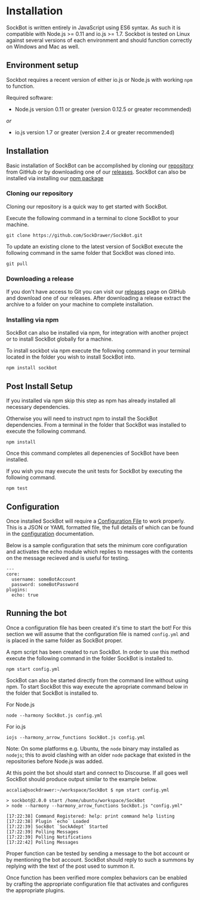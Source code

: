# Installation

SockBot is written entirely in JavaScript using ES6 syntax. As such it is compatible with Node.js >= 0.11 and 
io.js >= 1.7. Sockbot is tested on Linux against several versions of each environment and should function 
correctly on Windows and Mac as well.

## Environment setup

Sockbot requires a recent version of either io.js or Node.js with working `npm` to function.

Required software:

* Node.js version 0.11 or greater (version 0.12.5 or greater recommended)

*or*

* io.js version 1.7 or greater (version 2.4 or greater recommended)

## Installation

Basic installation of SockBot can be accomplished by cloning our [repository] from GitHub or by downloading 
one of our [releases]. SockBot can also be installed via installing our [npm package][npm]

### Cloning our repository
Cloning our repository is a quick way to get started with SockBot. 

Execute the following command in a terminal to clone SockBot to your machine.
```
git clone https://github.com/SockDrawer/SockBot.git
```

To update an existing clone to the latest version of SockBot execute the following command in the same folder
that SockBot was cloned into.
```
git pull
```

### Downloading a release
If you don't have access to Git you can visit our [releases] page on GitHub and download one of our releases.
After downloading a release extract the archive to a folder on your machine to complete installation.

### Installing via npm
SockBot can also be installed via npm, for integration with another project or to install SockBot globally
for a machine.

To install sockbot via npm execute the following command in your terminal located in the folder you wish to 
install SockBot into.
```
npm install sockbot
```

[npm]: https://www.npmjs.com/package/sockbot
[repository]: https://github.com/SockDrawer/SockBot
[releases]: https://github.com/SockDrawer/SockBot/releases

## Post Install Setup

If you installed via npm skip this step as npm has already installed all necessary dependencies.

Otherwise you will need to instruct npm to install the SockBot dependencies. From a terminal in the folder
that SockBot was installed to execute the following command.
```
npm install
```

Once this command completes all depenencies of SockBot have been installed.

If you wish you may execute the unit tests for SockBot by executing the following command.
```
npm test
```

## Configuration

Once installed SockBot will require a [Configuration File][config] to work properly. This is a JSON or YAML
formatted file, the full details of which can be found in the [configuration][config] documentation.

Below is a sample configuration that sets the minimum core configuration and activates the echo module which
replies to messages with the contents on the message recieved and is useful for testing.

```
---
core:
  username: someBotAccount
  password: someBotPassword
plugins:
  echo: true
```

[config]: ./configuration/

## Running the bot

Once a configuration file has been created it's time to start the bot! For this section we will assume that
the configuration file is named `config.yml` and is placed in the same folder as SockBot proper.

A npm script has been created to run SockBot. In order to use this method execute the following command in 
the folder SockBot is installed to.
```
npm start config.yml
```

SockBot can also be started directly from the command line without using npm. To start SockBot this way
execute the apropriate command below in the folder that SockBot is installed to.

For Node.js
```
node --harmony SockBot.js config.yml
```

For io.js
```
iojs --harmony_arrow_functions SockBot.js config.yml
```

Note: On some platforms e.g. Ubuntu, the `node` binary may installed as `nodejs`; this to avoid clashing with
an older `node` package that existed in the repositories before Node.js was added.

At this point the bot should start and connect to Discourse. If all goes well SockBot should produce output
similar to the example below.
```
accalia@sockdrawer:~/workspace/SockBot $ npm start config.yml

> sockbot@2.0.0 start /home/ubuntu/workspace/SockBot
> node --harmony --harmony_arrow_functions SockBot.js "config.yml"

[17:22:38] Command Registered: help: print command help listing
[17:22:38] Plugin `echo` Loaded
[17:22:39] SockBot `SockAdept` Started
[17:22:39] Polling Messages
[17:22:39] Polling Notifications
[17:22:42] Polling Messages
```

Proper function can be tested by sending a message to the bot account or by mentioning the bot account.
SockBot should reply to such a summons by replying with the text of the post used to summon it. 

Once function has been verified more complex behaviors can be enabled by crafting the appropriate 
configuration file that activates and configures the appropriate plugins.
